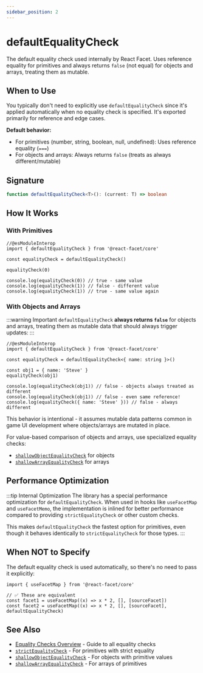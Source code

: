 ```yaml
---
sidebar_position: 2
---
```


# defaultEqualityCheck

The default equality check used internally by React Facet. Uses reference equality for primitives and always returns `false` (not equal) for objects and arrays, treating them as mutable.

## When to Use

You typically don't need to explicitly use `defaultEqualityCheck` since it's applied automatically when no equality check is specified. It's exported primarily for reference and edge cases.

**Default behavior:**

- For primitives (number, string, boolean, null, undefined): Uses reference equality (`===`)
- For objects and arrays: Always returns `false` (treats as always different/mutable)

## Signature

```typescript
function defaultEqualityCheck<T>(): (current: T) => boolean
```

## How It Works

### With Primitives

```tsx twoslash
//@esModuleInterop
import { defaultEqualityCheck } from '@react-facet/core'

const equalityCheck = defaultEqualityCheck()

equalityCheck(0)

console.log(equalityCheck(0)) // true - same value
console.log(equalityCheck(1)) // false - different value
console.log(equalityCheck(1)) // true - same value again
```

### With Objects and Arrays

:::warning Important
`defaultEqualityCheck` **always returns `false`** for objects and arrays, treating them as mutable data that should always trigger updates:
:::

```tsx twoslash
//@esModuleInterop
import { defaultEqualityCheck } from '@react-facet/core'

const equalityCheck = defaultEqualityCheck<{ name: string }>()

const obj1 = { name: 'Steve' }
equalityCheck(obj1)

console.log(equalityCheck(obj1)) // false - objects always treated as different
console.log(equalityCheck(obj1)) // false - even same reference!
console.log(equalityCheck({ name: 'Steve' })) // false - always different
```

This behavior is intentional - it assumes mutable data patterns common in game UI development where objects/arrays are mutated in place.

For value-based comparison of objects and arrays, use specialized equality checks:

- [`shallowObjectEqualityCheck`](./shallow-object-equality-check) for objects
- [`shallowArrayEqualityCheck`](./shallow-array-equality-check) for arrays

## Performance Optimization

:::tip Internal Optimization
The library has a special performance optimization for `defaultEqualityCheck`. When used in hooks like `useFacetMap` and `useFacetMemo`, the implementation is inlined for better performance compared to providing `strictEqualityCheck` or other custom checks.

This makes `defaultEqualityCheck` the fastest option for primitives, even though it behaves identically to `strictEqualityCheck` for those types.
:::

## When NOT to Specify

The default equality check is used automatically, so there's no need to pass it explicitly:

```tsx
import { useFacetMap } from '@react-facet/core'

// ✅ These are equivalent
const facet1 = useFacetMap((x) => x * 2, [], [sourceFacet])
const facet2 = useFacetMap((x) => x * 2, [], [sourceFacet], defaultEqualityCheck)
```

## See Also

- [Equality Checks Overview](./index) - Guide to all equality checks
- [`strictEqualityCheck`](./strict-equality-check) - For primitives with strict equality
- [`shallowObjectEqualityCheck`](./shallow-object-equality-check) - For objects with primitive values
- [`shallowArrayEqualityCheck`](./shallow-array-equality-check) - For arrays of primitives

